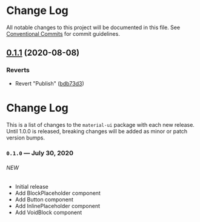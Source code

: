 # Change Log

All notable changes to this project will be documented in this file.
See [Conventional Commits](https://conventionalcommits.org) for commit guidelines.

## [0.1.1](https://github.com/coniel/slash/compare/@slash/material-ui@0.1.1...@slash/material-ui@0.1.1) (2020-08-08)


### Reverts

* Revert "Publish" ([bdb73d3](https://github.com/coniel/slash/commit/bdb73d31c43a8ebc098e98d9302e068969436d1d))





# Change Log

This is a list of changes to the `material-ui` package with each new release. Until 1.0.0 is released, breaking changes will be added as minor or patch version bumps.

### `0.1.0` — July 30, 2020

###### NEW

- Initial release
- Add BlockPlaceholder component
- Add Button component
- Add InlinePlaceholder component
- Add VoidBlock component
